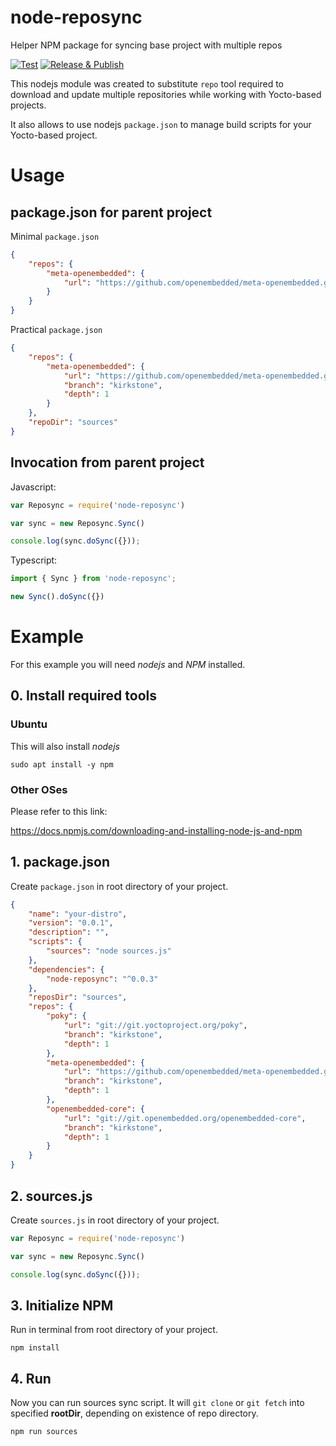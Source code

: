 # node-reposync

Helper NPM package for syncing base project with multiple repos


[![Test](https://github.com/xoros-repo/node-reposync/actions/workflows/test.yml/badge.svg)](https://github.com/xoros-repo/node-reposync/actions/workflows/test.yml)
[![Release & Publish](https://github.com/xoros-repo/node-reposync/actions/workflows/publish.yml/badge.svg)](https://github.com/xoros-repo/node-reposync/actions/workflows/publish.yml)

This nodejs module was created to substitute `repo` tool required to download and update multiple repositories while working with Yocto-based projects.

It also allows to use nodejs `package.json` to manage build scripts for your Yocto-based project. 

# Usage

## package.json for parent project

Minimal `package.json`

```json
{
	"repos": {
		"meta-openembedded": {
			"url": "https://github.com/openembedded/meta-openembedded.git"
		}
	}
}
```

Practical `package.json`

```json
{
	"repos": {
		"meta-openembedded": {
			"url": "https://github.com/openembedded/meta-openembedded.git",
            "branch": "kirkstone",
            "depth": 1
		}
	},
	"repoDir": "sources"
}
```

## Invocation from parent project

Javascript: 
```javascript
var Reposync = require('node-reposync')

var sync = new Reposync.Sync()

console.log(sync.doSync({}));
```

Typescript:
```typescript
import { Sync } from 'node-reposync';

new Sync().doSync({})
```

# Example

For this example you will need _nodejs_ and _NPM_ installed.

## 0. Install required tools

### Ubuntu

This will also install _nodejs_

```shell
sudo apt install -y npm
```

### Other OSes

Please refer to this link:

https://docs.npmjs.com/downloading-and-installing-node-js-and-npm

## 1. package.json

Create `package.json` in root directory of your project.

```json
{
    "name": "your-distro",
    "version": "0.0.1",
    "description": "",
    "scripts": {
        "sources": "node sources.js"
    },
    "dependencies": {
        "node-reposync": "^0.0.3"
    },
    "reposDir": "sources",
    "repos": {
        "poky": {
            "url": "git://git.yoctoproject.org/poky",
            "branch": "kirkstone",
            "depth": 1
        },
        "meta-openembedded": {
            "url": "https://github.com/openembedded/meta-openembedded.git",
            "branch": "kirkstone",
            "depth": 1
        },
        "openembedded-core": {
            "url": "git://git.openembedded.org/openembedded-core",
            "branch": "kirkstone",
            "depth": 1
        }
    }
}
```

## 2. sources.js

Create `sources.js` in root directory of your project.

```javascript
var Reposync = require('node-reposync')

var sync = new Reposync.Sync()

console.log(sync.doSync({}));
```

## 3. Initialize NPM

Run in terminal from root directory of your project.

```shell
npm install
```

## 4. Run

Now you can run sources sync script.
It will `git clone` or `git fetch` into specified **rootDir**, depending on existence of repo directory.

```shell
npm run sources
```
